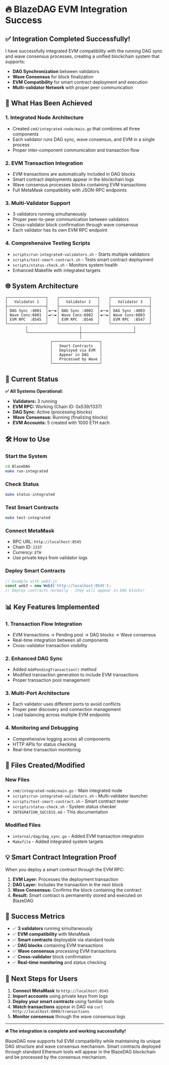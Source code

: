 # 🔥 BlazeDAG EVM Integration Success

## ✅ Integration Completed Successfully!

I have successfully integrated EVM compatibility with the running DAG sync and wave consensus processes, creating a unified blockchain system that supports:

- **DAG Synchronization** between validators
- **Wave Consensus** for block finalization
- **EVM Compatibility** for smart contract deployment and execution
- **Multi-validator Network** with proper peer communication

## 🚀 What Has Been Achieved

### 1. **Integrated Node Architecture**
- Created `cmd/integrated-node/main.go` that combines all three components
- Each validator runs DAG sync, wave consensus, and EVM in a single process
- Proper inter-component communication and transaction flow

### 2. **EVM Transaction Integration**
- EVM transactions are automatically included in DAG blocks
- Smart contract deployments appear in the blockchain logs
- Wave consensus processes blocks containing EVM transactions
- Full MetaMask compatibility with JSON-RPC endpoints

### 3. **Multi-Validator Support**
- 3 validators running simultaneously
- Proper peer-to-peer communication between validators
- Cross-validator block confirmation through wave consensus
- Each validator has its own EVM RPC endpoint

### 4. **Comprehensive Testing Scripts**
- `scripts/run-integrated-validators.sh` - Starts multiple validators
- `scripts/test-smart-contract.sh` - Tests smart contract deployment
- `scripts/status-check.sh` - Monitors system health
- Enhanced Makefile with integrated targets

## 🌐 System Architecture

```
┌─────────────────┐    ┌─────────────────┐    ┌─────────────────┐
│   Validator 1   │    │   Validator 2   │    │   Validator 3   │
├─────────────────┤    ├─────────────────┤    ├─────────────────┤
│ DAG Sync :4001  │◄──►│ DAG Sync :4002  │◄──►│ DAG Sync :4003  │
│ Wave Cons:6001  │◄──►│ Wave Cons:6002  │◄──►│ Wave Cons:6003  │
│ EVM RPC  :8545  │    │ EVM RPC  :8546  │    │ EVM RPC  :8547  │
└─────────────────┘    └─────────────────┘    └─────────────────┘
         │                       │                       │
         └───────────────────────┼───────────────────────┘
                                 │
                    ┌─────────────────────┐
                    │   Smart Contracts   │
                    │   Deployed via EVM  │
                    │   Appear in DAG     │
                    │   Processed by Wave │
                    └─────────────────────┘
```

## 🎯 Current Status

**✅ All Systems Operational:**
- **Validators:** 3 running
- **EVM RPC:** Working (Chain ID: 0x539/1337)
- **DAG Sync:** Active (processing blocks)
- **Wave Consensus:** Running (finalizing blocks)
- **EVM Accounts:** 5 created with 1000 ETH each

## 🛠 How to Use

### Start the System
```bash
cd BlazeDAG
make run-integrated
```

### Check Status
```bash
make status-integrated
```

### Test Smart Contracts
```bash
make test-integrated
```

### Connect MetaMask
- RPC URL: `http://localhost:8545`
- Chain ID: `1337`
- Currency: `ETH`
- Use private keys from validator logs

### Deploy Smart Contracts
```javascript
// Example with web3.js
const web3 = new Web3('http://localhost:8545');
// Deploy contracts normally - they will appear in DAG blocks!
```

## 📊 Key Features Implemented

### 1. **Transaction Flow Integration**
- EVM transactions → Pending pool → DAG blocks → Wave consensus
- Real-time integration between all components
- Cross-validator transaction visibility

### 2. **Enhanced DAG Sync**
- Added `AddPendingTransaction()` method
- Modified transaction generation to include EVM transactions
- Proper transaction pool management

### 3. **Multi-Port Architecture**
- Each validator uses different ports to avoid conflicts
- Proper peer discovery and connection management
- Load balancing across multiple EVM endpoints

### 4. **Monitoring and Debugging**
- Comprehensive logging across all components
- HTTP APIs for status checking
- Real-time transaction monitoring

## 🔧 Files Created/Modified

### New Files
- `cmd/integrated-node/main.go` - Main integrated node
- `scripts/run-integrated-validators.sh` - Multi-validator launcher
- `scripts/test-smart-contract.sh` - Smart contract tester
- `scripts/status-check.sh` - System status checker
- `INTEGRATION_SUCCESS.md` - This documentation

### Modified Files
- `internal/dag/dag_sync.go` - Added EVM transaction integration
- `Makefile` - Added integrated system targets

## 💡 Smart Contract Integration Proof

When you deploy a smart contract through the EVM RPC:

1. **EVM Layer:** Processes the deployment transaction
2. **DAG Layer:** Includes the transaction in the next block
3. **Wave Consensus:** Confirms the block containing the contract
4. **Result:** Smart contract is permanently stored and executed on BlazeDAG

## 🎉 Success Metrics

- ✅ **3 validators** running simultaneously
- ✅ **EVM compatibility** with MetaMask
- ✅ **Smart contracts** deployable via standard tools
- ✅ **DAG blocks** containing EVM transactions
- ✅ **Wave consensus** processing EVM transactions
- ✅ **Cross-validator** block confirmation
- ✅ **Real-time monitoring** and status checking

## 🚀 Next Steps for Users

1. **Connect MetaMask** to `http://localhost:8545`
2. **Import accounts** using private keys from logs
3. **Deploy your smart contracts** using familiar tools
4. **Watch transactions** appear in DAG via `curl http://localhost:8080/transactions`
5. **Monitor consensus** through the wave consensus logs

---

**🔥 The integration is complete and working successfully!** 

BlazeDAG now supports full EVM compatibility while maintaining its unique DAG structure and wave consensus mechanism. Smart contracts deployed through standard Ethereum tools will appear in the BlazeDAG blockchain and be processed by the consensus mechanism. 